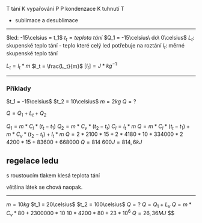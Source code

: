 
 T tání K vypařování P
 P kondenzace K  tuhnutí T

+ sublimace a desublimace

---

$led: -15\celsius = t_1$
$t_t = teplota\ tání$
$Q_1 = -15\celsius\ do\ 0\celsius$
$L_t:$ skupenské teplo tání - teplo které celý led potřebuje na roztání 
$l_t:$ měrné skupenské teplo tání

$L_t = l_t * m$
$l_t = \frac{L_t}{m}$
$[l_t] = J*kg^{-1}$

---
### Příklady

$t_1 = -15\celsius$
$t_2 = 10\celsius$
$m = 2kg$
$Q = ?$

$Q = Q_1 + L_t + Q_2$

$Q_1 = m * C_l *(t_t - t_1)$
$Q_2 = m*C_v* (t_2-t_t)$
$C_l = l_t *m$
$Q = m * C_l *(t_t - t_1) + m * C_v *(t_2 - t_t) + l_t * m$
$Q = 2 * 2100*15 + 2 * 4180 * 10 + 334 000*2$
$4200*15 + 83600 + 668 000$
$Q = 814\ 600J = 814,6 kJ$

## regelace ledu
s roustoucím tlakem klesá teplota tání

většina látek se chová naopak.

---

$m = 10kg$
$t_1 = 20\celsius$
$t_2 = 100\celsius$
$Q = ?$
$Q = Q_1 + L_v$
$Q = m*C_v*80 + 2 300 000 * 10$
$10 * 4200 * 80 + 23 * 10^6$
$Q = 26,36 MJ$
$$

